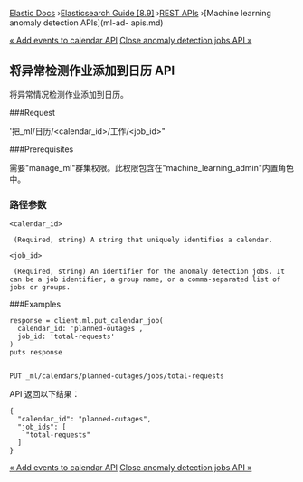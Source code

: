 

[Elastic Docs](/guide/) ›[Elasticsearch Guide [8.9]](index.md) ›[REST
APIs](rest-apis.md) ›[Machine learning anomaly detection APIs](ml-ad-
apis.md)

[« Add events to calendar API](ml-post-calendar-event.md) [Close anomaly
detection jobs API »](ml-close-job.md)

## 将异常检测作业添加到日历 API

将异常情况检测作业添加到日历。

###Request

'把_ml/日历/<calendar_id>/工作/<job_id>"

###Prerequisites

需要"manage_ml"群集权限。此权限包含在"machine_learning_admin"内置角色中。

### 路径参数

`<calendar_id>`

     (Required, string) A string that uniquely identifies a calendar. 
`<job_id>`

     (Required, string) An identifier for the anomaly detection jobs. It can be a job identifier, a group name, or a comma-separated list of jobs or groups. 

###Examples

    
    
    response = client.ml.put_calendar_job(
      calendar_id: 'planned-outages',
      job_id: 'total-requests'
    )
    puts response
    
    
    PUT _ml/calendars/planned-outages/jobs/total-requests

API 返回以下结果：

    
    
    {
      "calendar_id": "planned-outages",
      "job_ids": [
        "total-requests"
      ]
    }

[« Add events to calendar API](ml-post-calendar-event.md) [Close anomaly
detection jobs API »](ml-close-job.md)
